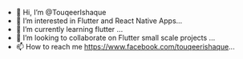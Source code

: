 - 👋 Hi, I’m @TouqeerIshaque
- 👀 I’m interested in Flutter and React Native Apps...
- 🌱 I’m currently learning flutter ...
- 💞️ I’m looking to collaborate on Flutter small scale projects ...
- 📫 How to reach me  https://www.facebook.com/touqeerishaque...

<!---
TouqeerIshaque/TouqeerIshaque is a ✨ special ✨ repository because its `README.md` (this file) appears on your GitHub profile.
You can click the Preview link to take a look at your changes.
--->
